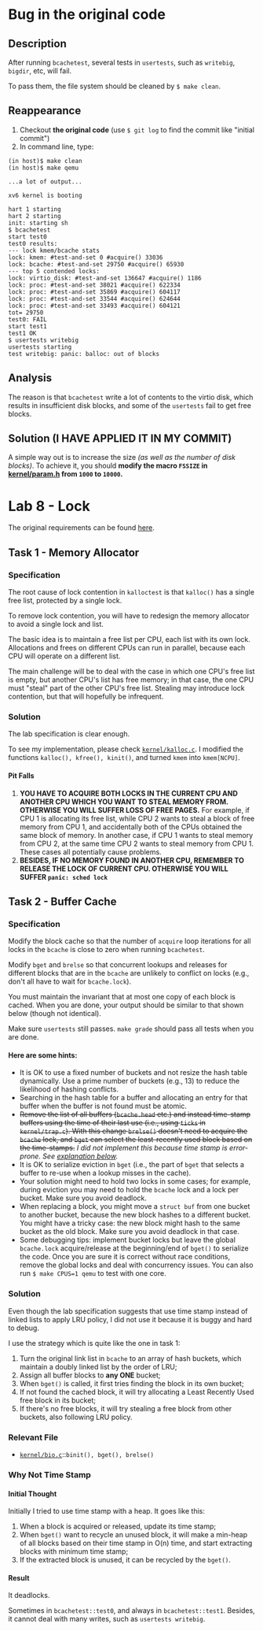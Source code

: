 # Bug in the original code

## Description

After running `bcachetest`, several tests in `usertests`, such as `writebig`, `bigdir`, etc, will fail. 

To pass them, the file system should be cleaned by `$ make clean`.

## Reappearance

1. Checkout **the original code** (use `$ git log` to find the commit like "initial commit")
2. In command line, type:

```
(in host)$ make clean
(in host)$ make qemu

...a lot of output...

xv6 kernel is booting

hart 1 starting
hart 2 starting
init: starting sh
$ bcachetest
start test0
test0 results:
--- lock kmem/bcache stats
lock: kmem: #test-and-set 0 #acquire() 33036
lock: bcache: #test-and-set 29750 #acquire() 65930
--- top 5 contended locks:
lock: virtio_disk: #test-and-set 136647 #acquire() 1186
lock: proc: #test-and-set 38021 #acquire() 622334
lock: proc: #test-and-set 35869 #acquire() 604117
lock: proc: #test-and-set 33544 #acquire() 624644
lock: proc: #test-and-set 33493 #acquire() 604121
tot= 29750
test0: FAIL
start test1
test1 OK
$ usertests writebig
usertests starting
test writebig: panic: balloc: out of blocks

```

## Analysis

The reason is that `bcachetest` write a lot of contents to the virtio disk, which results in insufficient disk blocks, and some of the `usertests` fail to get free blocks.

## Solution (I HAVE APPLIED IT IN MY COMMIT)

A simple way out is to increase the size *(as well as the number of disk blocks)*. To achieve it, you should **modify the macro `FSSIZE` in [kernel/param.h](kernel/param.h) from `1000` to `10000`.**

# Lab 8 - Lock

The original requirements can be found [here](https://pdos.csail.mit.edu/6.S081/2021/labs/lock.html).

## Task 1 - Memory Allocator

### Specification

The root cause of lock contention in `kalloctest` is that `kalloc()` has a single free list, protected by a single lock. 

To remove lock contention, you will have to redesign the memory allocator to avoid a single lock and list. 

The basic idea is to maintain a free list per CPU, each list with its own lock. Allocations and frees on different CPUs can run in parallel, because each CPU will operate on a different list. 

The main challenge will be to deal with the case in which one CPU's free list is empty, but another CPU's list has free memory; in that case, the one CPU must "steal" part of the other CPU's free list. Stealing may introduce lock contention, but that will hopefully be infrequent.

### Solution

The lab specification is clear enough.

To see my implementation, please check [`kernel/kalloc.c`](kernel/kalloc.c). I modified the functions `kalloc(), kfree(), kinit()`, and turned `kmem` into `kmem[NCPU]`.

#### Pit Falls

1. **YOU HAVE TO ACQUIRE BOTH LOCKS IN THE CURRENT CPU AND ANOTHER CPU WHICH YOU WANT TO STEAL MEMORY FROM. OTHERWISE YOU WILL SUFFER LOSS OF FREE PAGES.** For example, if CPU 1 is allocating its free list, while CPU 2 wants to steal a block of free memory from CPU 1, and accidentally both of the CPUs obtained the same block of memory. In another case, if CPU 1 wants to steal memory from CPU 2, at the same time CPU 2 wants to steal memory from CPU 1. These cases all potentially cause problems.
2. **BESIDES, IF NO MEMORY FOUND IN ANOTHER CPU, REMEMBER TO RELEASE THE LOCK OF CURRENT CPU. OTHERWISE YOU WILL SUFFER `panic: sched lock`**

## Task 2 - Buffer Cache

### Specification

Modify the block cache so that the number of `acquire` loop iterations for all locks in the `bcache` is close to zero when running `bcachetest`.

Modify `bget` and `brelse` so that concurrent lookups and releases for different blocks that are in the `bcache` are unlikely to conflict on locks (e.g., don't all have to wait for `bcache.lock`). 

You must maintain the invariant that at most one copy of each block is cached. When you are done, your output should be similar to that shown below (though not identical). 

Make sure `usertests` still passes. `make grade` should pass all tests when you are done.

#### Here are some hints:

- It is OK to use a fixed number of buckets and not resize the hash table dynamically. Use a prime number of buckets (e.g., 13) to reduce the likelihood of hashing conflicts.
- Searching in the hash table for a buffer and allocating an entry for that buffer when the buffer is not found must be atomic.
- <del>Remove the list of all buffers (`bcache.head` etc.) and instead time-stamp buffers using the time of their last use (i.e., using `ticks` in `kernel/trap.c`). With this change `brelse()` doesn't need to acquire the `bcache` lock, and `bget` can select the least-recently used block based on the time-stamps.</del> *I did not implement this because time stamp is error-prone. See [explanation below](#Why-Not-Time-Stamp).*
- It is OK to serialize eviction in `bget` (i.e., the part of `bget` that selects a buffer to re-use when a lookup misses in the cache).
- Your solution might need to hold two locks in some cases; for example, during eviction you may need to hold the `bcache` lock and a lock per bucket. Make sure you avoid deadlock.
- When replacing a block, you might move a `struct buf` from one bucket to another bucket, because the new block hashes to a different bucket. You might have a tricky case: the new block might hash to the same bucket as the old block. Make sure you avoid deadlock in that case.
- Some debugging tips: implement bucket locks but leave the global `bcache.lock` acquire/release at the beginning/end of `bget()` to serialize the code. Once you are sure it is correct without race conditions, remove the global locks and deal with concurrency issues. You can also run `$ make CPUS=1 qemu` to test with one core.

### Solution

Even though the lab specification suggests that use time stamp instead of linked lists to apply LRU policy, I did not use it because it is buggy and hard to debug. 

I use the strategy which is quite like the one in task 1:

1. Turn the original link list in `bcache` to an array of hash buckets, which maintain a doubly linked list by the order of LRU;
2. Assign all buffer blocks to **any ONE** bucket;
3. When `bget()` is called, it first tries finding the block in its own bucket; 
4. If not found the cached block, it will try allocating a Least Recently Used free block in its bucket;
5. If there's no free blocks, it will try stealing a free block from other buckets, also following LRU policy.

### Relevant File

- [`kernel/bio.c`](kernel/bio.c)::`binit(), bget(), brelse()`

### Why Not Time Stamp

#### Initial Thought

Initially I tried to use time stamp with a heap. It goes like this:

1. When a block is acquired or released, update its time stamp;
2. When `bget()` want to recycle an unused block, it will make a min-heap of all blocks based on their time stamp in O(n) time, and start extracting blocks with minimum time stamp;
3. If the extracted block is unused, it can be recycled by the `bget()`.

#### Result

It deadlocks. 

Sometimes in `bcachetest::test0`, and always in `bcachetest::test1`. Besides, it cannot deal with many writes, such as `usertests writebig`.
